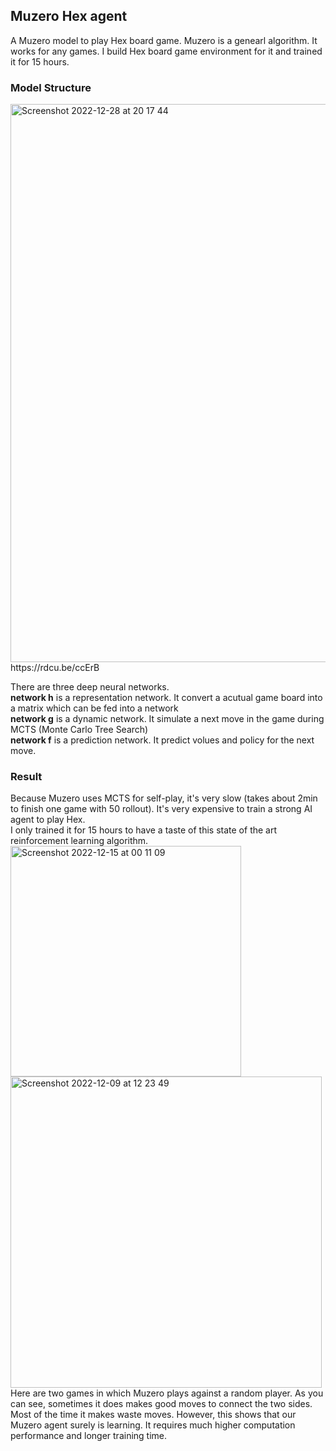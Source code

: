 ## Muzero Hex agent
A Muzero model to play Hex board game. Muzero is a genearl algorithm. It works for any games. I build Hex board game environment for it and trained it for 15 hours.

### Model Structure
<img width="893" alt="Screenshot 2022-12-28 at 20 17 44" src="https://user-images.githubusercontent.com/105564219/209867504-eed00df0-6f9b-4054-be46-1df1fac10930.png">
https://rdcu.be/ccErB

There are three deep neural networks.
<br> <b>network h</b> is a representation network. It convert a acutual game board into a matrix which can be fed into a network
<br> <b>network g</b> is a dynamic network. It simulate a next move in the game during MCTS (Monte Carlo Tree Search)
<br> <b>network f</b> is a prediction network. It predict volues and policy for the next move.

### Result
Because Muzero uses MCTS for self-play, it's very slow (takes about 2min to finish one game with 50 rollout). It's very expensive to train a strong AI agent to play Hex. 
<br> I only trained it for 15 hours to have a taste of this state of the art reinforcement learning algorithm.
<br>
<img width="369" alt="Screenshot 2022-12-15 at 00 11 09" src="https://user-images.githubusercontent.com/105564219/209868653-0ca6541e-843a-41c2-bb64-c0a7a79b79b8.png">
<img width="498" alt="Screenshot 2022-12-09 at 12 23 49" src="https://user-images.githubusercontent.com/105564219/209868660-1f725e20-2eea-4f0e-b921-01e91f01602e.png">
Here are two games in which Muzero plays against a random player.
As you can see, sometimes it does makes good moves to connect the two sides. Most of the time it makes waste moves. However, this shows that our Muzero agent surely is learning. It requires much higher computation performance and longer training time.
